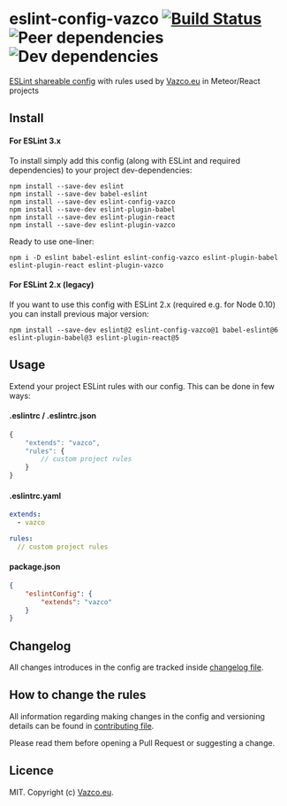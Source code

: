 # eslint-config-vazco [![Build Status](https://travis-ci.org/vazco/eslint-config-vazco.svg?branch=master)](https://travis-ci.org/vazco/eslint-config-vazco) ![Peer dependencies](https://img.shields.io/david/peer/vazco/eslint-config-vazco.svg) ![Dev dependencies](https://img.shields.io/david/dev/vazco/eslint-config-vazco.svg)

[ESLint shareable config](http://eslint.org/docs/developer-guide/shareable-configs.html) with rules used by [Vazco.eu](http://vazco.eu) in Meteor/React projects


## Install

#### For ESLint 3.x

To install simply add this config (along with ESLint and required dependencies) to your project dev-dependencies:

```
npm install --save-dev eslint
npm install --save-dev babel-eslint
npm install --save-dev eslint-config-vazco
npm install --save-dev eslint-plugin-babel
npm install --save-dev eslint-plugin-react
npm install --save-dev eslint-plugin-vazco
```

Ready to use one-liner:

```
npm i -D eslint babel-eslint eslint-config-vazco eslint-plugin-babel eslint-plugin-react eslint-plugin-vazco
```

#### For ESLint 2.x (legacy)

If you want to use this config with ESLint 2.x (required e.g. for Node 0.10) you can install previous major version:

```
npm install --save-dev eslint@2 eslint-config-vazco@1 babel-eslint@6 eslint-plugin-babel@3 eslint-plugin-react@5
```

## Usage

Extend your project ESLint rules with our config. This can be done in few ways:

#### .eslintrc / .eslintrc.json

```javascript
{
    "extends": "vazco",
    "rules": {
        // custom project rules
    }
}
```

#### .eslintrc.yaml

```yaml
extends:
  - vazco

rules:
  // custom project rules
```

#### package.json

```json
{
    "eslintConfig": {
        "extends": "vazco"
    }
}
```

## Changelog

All changes introduces in the config are tracked inside [changelog file](CHANGELOG.md).

## How to change the rules

All information regarding making changes in the config and versioning details can be found in [contributing file](CONTRIBUTING.md).

Please read them before opening a Pull Request or suggesting a change.

## Licence

MIT. Copyright (c) [Vazco.eu](http://vazco.eu).
